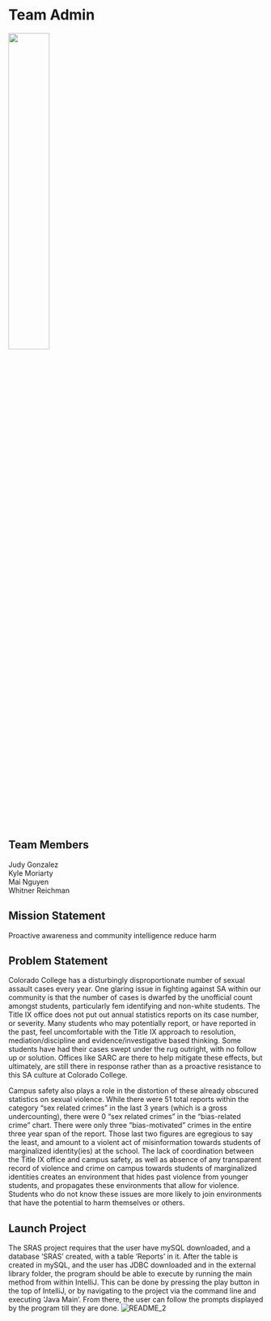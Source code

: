 # Team Admin
<img src="https://user-images.githubusercontent.com/117673140/222043811-d17eea29-c8ce-4071-a104-f96362ac0c2c.png"  width="40%" height="40%">

## Team Members
Judy Gonzalez  
Kyle Moriarty  
Mai Nguyen  
Whitner Reichman  

## Mission Statement 
Proactive awareness and community intelligence reduce harm

## Problem Statement
Colorado College has a disturbingly disproportionate number of sexual assault cases every year. One glaring issue in fighting against SA within our community is that the number of cases is dwarfed by the unofficial count amongst students, particularly fem identifying and non-white students. The Title IX office does not put out annual statistics reports on its case number, or severity. Many students who may potentially report, or have reported in the past, feel uncomfortable with the Title IX approach to resolution, mediation/discipline and evidence/investigative based thinking. Some students have had their cases swept under the rug outright, with no follow up or solution. Offices like SARC are there to help mitigate these effects, but ultimately, are still there in response rather than as a proactive resistance to this SA culture at Colorado College.

Campus safety also plays a role in the distortion of these already obscured statistics on sexual violence. While there were 51 total reports within the category “sex related crimes” in the last 3 years (which is a gross undercounting), there were 0 “sex related crimes” in the “bias-related crime” chart. There were only three “bias-motivated” crimes in the entire three year span of the report. Those last two figures are egregious to say the least, and amount to a violent act of misinformation towards students of marginalized identity(ies) at the school. The lack of coordination between the Title IX office and campus safety, as well as absence of any transparent record of violence and crime on campus towards students of marginalized identities creates an environment that hides past violence from younger students, and propagates these environments that allow for violence. Students who do not know these issues are more likely to join environments that have the potential to harm themselves or others.

## Launch Project
The SRAS project requires that the user have mySQL downloaded, and a database ‘SRAS’ created, with a table ‘Reports’ in it. After the table is created in mySQL, and the user has JDBC downloaded and in the external library folder, the program should be able to execute by running the main method from within IntelliJ. This can be done by pressing the play button in the top of IntelliJ, or by navigating to the project via the command line and executing ‘Java Main’. From there, the user can follow the prompts displayed by the program till they are done.
![README_2](https://user-images.githubusercontent.com/117673140/224622235-cbd7838a-a502-4c0d-b08a-19fd3785d7a1.jpeg)
